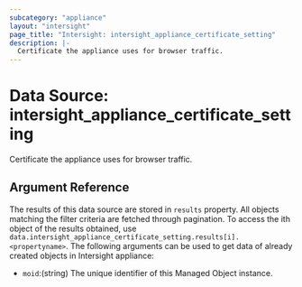 ```yaml
---
subcategory: "appliance"
layout: "intersight"
page_title: "Intersight: intersight_appliance_certificate_setting"
description: |-
  Certificate the appliance uses for browser traffic.
---
```


# Data Source: intersight_appliance_certificate_setting
Certificate the appliance uses for browser traffic.
## Argument Reference
The results of this data source are stored in `results` property.
All objects matching the filter criteria are fetched through pagination.
To access the ith object of the results obtained, use `data.intersight_appliance_certificate_setting.results[i].<propertyname>`.
The following arguments can be used to get data of already created objects in Intersight appliance:
* `moid`:(string) The unique identifier of this Managed Object instance. 
 
